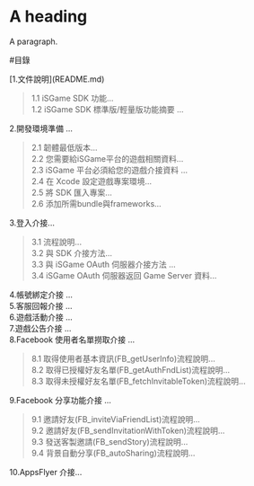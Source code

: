 







<h1>A heading</h1>
<p>A paragraph.</p>



#目錄


<div style="text-align:left;">[1.文件說明](README.md)</div>

><div style="text-align:left;">1.1 iSGame SDK 功能...</div>
><div style="text-align:left;">1.2 iSGame SDK 標準版/輕量版功能摘要 ...</div>

<div style="text-align:left;">2.開發環境準備 ...</div>

><div style="text-align:left;">2.1 韌體最低版本...</div>
><div style="text-align:left;">2.2 您需要給iSGame平台的遊戲相關資料...</div>
><div style="text-align:left;">2.3 iSGame 平台必須給您的遊戲介接資料 ...</div>
><div style="text-align:left;">2.4 在 Xcode 設定遊戲專案環境...</div>
><div style="text-align:left;">2.5 將 SDK 匯入專案...</div>
><div style="text-align:left;">2.6 添加所需bundle與frameworks...</div>

<div style="text-align:left;">3.登入介接...</div>

><div style="text-align:left;">3.1 流程說明...</div>
><div style="text-align:left;">3.2 與 SDK 介接方法...</div>
><div style="text-align:left;">3.3 與 iSGame OAuth 伺服器介接方法 ...</div>
><div style="text-align:left;">3.4 iSGame OAuth 伺服器返回 Game Server 資料...</div>


<div style="text-align:left;">4.帳號綁定介接 ...</div>
<div style="text-align:left;">5.客服回報介接 ...</div>
<div style="text-align:left;">6.遊戲活動介接 ...</div>
<div style="text-align:left;">7.遊戲公告介接 ...</div>
<div style="text-align:left;">8.Facebook 使用者名單撈取介接 ...</div>

><div style="text-align:left;">8.1 取得使用者基本資訊(FB_getUserInfo)流程說明...</div>
><div style="text-align:left;">8.2 取得已授權好友名單(FB_getAuthFndList)流程說明...</div>
><div style="text-align:left;">8.3 取得未授權好友名單(FB_fetchInvitableToken)流程說明...</div>

<div style="text-align:left;">9.Facebook 分享功能介接 ...</div>

><div style="text-align:left;">9.1 邀請好友(FB_inviteViaFriendList)流程說明...</div>
><div style="text-align:left;">9.2 邀請好友(FB_sendInvitationWithToken)流程說明...</div>
><div style="text-align:left;">9.3 發送客製邀請(FB_sendStory)流程說明...</div>
><div style="text-align:left;">9.4 背景自動分享(FB_autoSharing)流程說明...</div>

<div style="text-align:left;">10.AppsFlyer 介接...</div>
